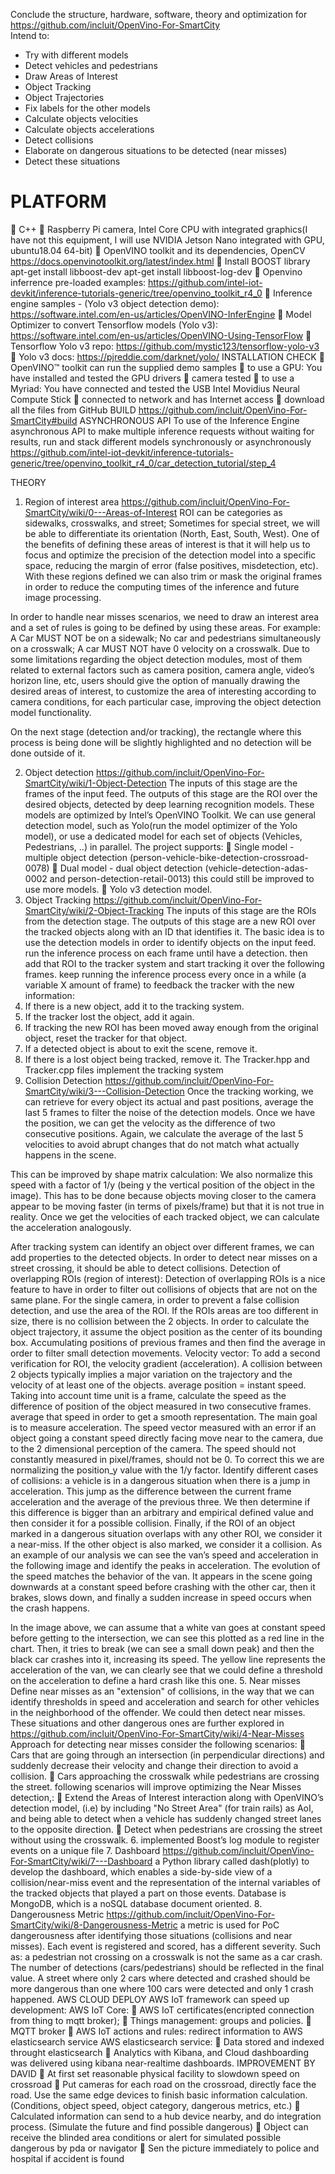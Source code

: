 Conclude the structure, hardware, software, theory and optimization for https://github.com/incluit/OpenVino-For-SmartCity  
Intend to:  
* Try with different models  
*	Detect vehicles and pedestrians  
*	Draw Areas of Interest  
* Object Tracking  
*	Object Trajectories  
*	Fix labels for the other models  
*	Calculate objects velocities  
*	Calculate objects accelerations  
*	Detect collisions  
*	Elaborate on dangerous situations to be detected (near misses)  
*	Detect these situations  

# PLATFORM
	C++
	Raspberry Pi camera, Intel Core CPU with integrated graphics(I have not this equipment, I will use NVIDIA Jetson Nano integrated with GPU, ubuntu18.04 64-bit) 
	OpenVINO toolkit and its dependencies, OpenCV https://docs.openvinotoolkit.org/latest/index.html
	Install BOOST library
apt-get install libboost-dev
apt-get install libboost-log-dev
	Openvino inferrence pre-loaded examples: https://github.com/intel-iot-devkit/inference-tutorials-generic/tree/openvino_toolkit_r4_0
	Inference engine samples - (Yolo v3 object detection demo): https://software.intel.com/en-us/articles/OpenVINO-InferEngine
	Model Optimizer to convert Tensorflow models (Yolo v3): https://software.intel.com/en-us/articles/OpenVINO-Using-TensorFlow
	Tensorflow Yolo v3 repo: https://github.com/mystic123/tensorflow-yolo-v3
	Yolo v3 docs: https://pjreddie.com/darknet/yolo/
INSTALLATION CHECK
	OpenVINO™ toolkit can run the supplied demo samples
	to use a GPU: You have installed and tested the GPU drivers
	camera tested
	to use a Myriad: You have connected and tested the USB Intel Movidius Neural Compute Stick
	connected to network and has Internet access
	download all the files from GitHub
BUILD
https://github.com/incluit/OpenVino-For-SmartCity#build
ASYNCHRONOUS API 
To use of the Inference Engine asynchronous API to make multiple inference requests without waiting for results, run and stack different models synchronously or asynchronously https://github.com/intel-iot-devkit/inference-tutorials-generic/tree/openvino_toolkit_r4_0/car_detection_tutorial/step_4
 


THEORY
1.	Region of interest area
https://github.com/incluit/OpenVino-For-SmartCity/wiki/0---Areas-of-Interest
ROI can be categories as sidewalks, crosswalks, and street; Sometimes for special street, we will be able to differentiate its orientation (North, East, South, West).  One of the benefits of defining these areas of interest is that it will help us to focus and optimize the precision of the detection model into a specific space, reducing the margin of error (false positives, misdetection, etc). With these regions defined we can also trim or mask the original frames in order to reduce the computing times of the inference and future image processing.

In order to handle near misses scenarios, we need to draw an interest area and a set of rules is going to be defined by using these areas. For example: A Car MUST NOT be on a sidewalk; No car and pedestrians simultaneously on a crosswalk; A car MUST NOT have 0 velocity on a crosswalk.
Due to some limitations regarding the object detection modules, most of them related to external factors such as camera position, camera angle, video’s horizon line, etc, users should give the option of manually drawing the desired areas of interest, to customize the area of interesting according to camera conditions, for each particular case, improving the object detection model functionality.

On the next stage (detection and/or tracking), the rectangle where this process is being done will be slightly highlighted and no detection will be done outside of it.

2.	Object detection
https://github.com/incluit/OpenVino-For-SmartCity/wiki/1-Object-Detection
The inputs of this stage are the frames of the input feed. The outputs of this stage are the ROI over the desired objects, detected by deep learning recognition models. These models are optimized by Intel’s OpenVINO Toolkit.
We can use general detection model, such as Yolo(run the model optimizer of the Yolo model), or use a dedicated model for each set of objects (Vehicles, Pedestrians, ..) in parallel. The project supports:
	Single model - multiple object detection (person-vehicle-bike-detection-crossroad-0078)
	Dual model - dual object detection (vehicle-detection-adas-0002 and person-detection-retail-0013) this could still be improved to use more models.
	Yolo v3 detection model.
3.	Object Tracking
https://github.com/incluit/OpenVino-For-SmartCity/wiki/2-Object-Tracking
The inputs of this stage are the ROIs from the detection stage. The outputs of this stage are a new ROI over the tracked objects along with an ID that identifies it.
The basic idea is to use the detection models in order to identify objects on the input feed. run the inference process on each frame until have a detection. then add that ROI to the tracker system and start tracking it over the following frames. keep running the inference process every once in a while (a variable X amount of frame) to feedback the tracker with the new information:
1.	If there is a new object, add it to the tracking system.
2.	If the tracker lost the object, add it again.
3.	If tracking the new ROI has been moved away enough from the original object, reset the tracker for that object.
4.	If a detected object is about to exit the scene, remove it.
5.	If there is a lost object being tracked, remove it.
The Tracker.hpp and Tracker.cpp files implement the tracking system
4.	Collision Detection
https://github.com/incluit/OpenVino-For-SmartCity/wiki/3---Collision-Detection
Once the tracking working, we can retrieve for every object its actual and past positions, average the last 5 frames to filter the noise of the detection models. Once we have the position, we can get the velocity as the difference of two consecutive positions. Again, we calculate the average of the last 5 velocities to avoid abrupt changes that do not match what actually happens in the scene. 

This can be improved by shape matrix calculation: We also normalize this speed with a factor of 1/y (being y the vertical position of the object in the image). This has to be done because objects moving closer to the camera appear to be moving faster (in terms of pixels/frame) but that it is not true in reality. Once we get the velocities of each tracked object, we can calculate the acceleration analogously. 

After tracking system can identify an object over different frames, we can add properties to the detected objects. In order to detect near misses on a street crossing, it should be able to detect collisions.
Detection of overlapping ROIs (region of interest): Detection of overlapping ROIs is a nice feature to have in order to filter out collisions of objects that are not on the same plane. For the single camera, in order to prevent a false collision detection, and use the area of the ROI. If the ROIs areas are too different in size, there is no collision between the 2 objects. In order to calculate the object trajectory, it assume the object position as the center of its bounding box. Accumulating positions of previous frames and then find the average in order to filter small detection movements.
Velocity vector: To add a second verification for ROI, the velocity gradient (acceleration). A collision between 2 objects typically implies a major variation on the trajectory and the velocity of at least one of the objects. average position = instant speed. Taking into account time unit is a frame, calculate the speed as the difference of position of the object measured in two consecutive frames. average that speed in order to get a smooth representation. The main goal is to measure acceleration. The speed vector measured with an error if an object going a constant speed directly facing move near to the camera, due to the 2 dimensional perception of the camera. The speed should not constantly measured in pixel/frames, should not be 0. To correct this we are normalizing the position_y value with the 1/y factor.
Identify different cases of collisions: a vehicle is in a dangerous situation when there is a jump in acceleration. This jump as the difference between the current frame acceleration and the average of the previous three. We then determine if this difference is bigger than an arbitrary and empirical defined value and then consider it for a possible collision. 
Finally, if the ROI of an object marked in a dangerous situation overlaps with any other ROI, we consider it a near-miss. If the other object is also marked, we consider it a collision.
As an example of our analysis we can see the van’s speed and acceleration in the following image and identify the peaks in acceleration. The evolution of the speed matches the behavior of the van. It appears in the scene going downwards at a constant speed before crashing with the other car, then it brakes, slows down, and finally a sudden increase in speed occurs when the crash happens.
 
In the image above, we can assume that a white van goes at constant speed before getting to the intersection, we can see this plotted as a red line in the chart. Then, it tries to break (we can see a small down peak) and then the black car crashes into it, increasing its speed. The yellow line represents the acceleration of the van, we can clearly see that we could define a threshold on the acceleration to define a hard crash like this one.
5.	Near misses
Define near misses as an "extension" of collisions, in the way that we can identify thresholds in speed and acceleration and search for other vehicles in the neighborhood of the offender. We could then detect near misses. These situations and other dangerous ones are further explored in https://github.com/incluit/OpenVino-For-SmartCity/wiki/4-Near-Misses
Approach for detecting near misses consider the following scenarios:
	Cars that are going through an intersection (in perpendicular directions) and suddenly decrease their velocity and change their direction to avoid a collision.
	Cars approaching the crosswalk while pedestrians are crossing the street.
following scenarios will improve optimizing the Near Misses detection,:
	Extend the Areas of Interest interaction along with OpenVINO’s detection model, (i.e) by including "No Street Area" (for train rails) as AoI, and being able to detect when a vehicle has suddenly changed street lanes to the opposite direction.
	Detect when pedestrians are crossing the street without using the crosswalk.
6.	implemented Boost’s log module to register events on a unique file
7.	Dashboard
https://github.com/incluit/OpenVino-For-SmartCity/wiki/7---Dashboard
a Python library called dash(plotly) to develop the dashboard, which enables a side-by-side view of a collision/near-miss event and the representation of the internal variables of the tracked objects that played a part on those events. Database is MongoDB, which is a noSQL database document oriented.
8.	Dangerousness Metric
https://github.com/incluit/OpenVino-For-SmartCity/wiki/8-Dangerousness-Metric
a metric is used for PoC dangerousness after identifying those situations (collisions and near misses). Each event is registered and scored, has a different severity. Such as: 
a pedestrian not crossing on a crosswalk is not the same as a car crash. 
The number of detections (cars/pedestrians) should be reflected in the final value. 
A street where only 2 cars where detected and crashed should be more dangerous than one where 100 cars were detected and only 1 crash happened.
AWS CLOUD DEPLOY
AWS IoT framework can speed up development:
AWS IoT Core:
	AWS IoT certificates(encripted connection from thing to mqtt broker);
	Things management: groups and policies.
	MQTT broker
	AWS IoT actions and rules: redirect information to AWS elasticsearch service
AWS elasticsearch service: 
	Data stored and indexed throught elasticsearch
	Analytics with Kibana, and Cloud dashboarding was delivered using kibana near-realtime dashboards.
IMPROVEMENT BY DAVID
	At first set reasonable physical facility to slowdown speed on crossroad
	Put cameras for each road on the crossroad, directly face the road. Use the same edge devices to finish basic information calculation. (Conditions, object speed, object category, dangerous metrics, etc.)
	Calculated information can send to a hub device nearby, and do integration process. (Simulate the future and find possible dangerous)
	Object can receive the blinded area conditions or alert for simulated possible dangerous by pda or navigator
	Sen the picture immediately to police and hospital if accident is found 
